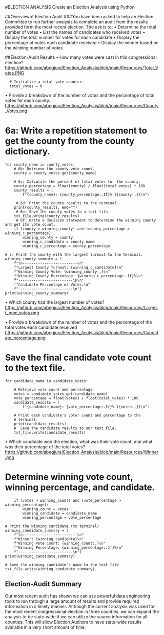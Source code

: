 #ELECTION ANALYSIS
Create an Election Analysis using Python

##Overviewof Election Audit
###You have been asked to help an Election Committee to run further analysis to complete an audit from the results provided form the most recent election. The ask is to:
•	Determine the total number of votes
•	List the names of candidates who received votes
•	Display the total number for votes for each candidate
•	Display the percentage of votes each candidate received
•	Display the winner based on the winning number of votes

##Election-Audit Results
•	How many votes were cast in this congressional election?
    https://github.com/abegjura/Election_Analysis/blob/main/Resources/Total_Votes.PNG
 
      # Initialize a total vote counter.
      total_votes = 0

•	Provide a breakdown of the number of votes and the percentage of total votes for each county.
    https://github.com/abegjura/Election_Analysis/blob/main/Resources/County_Votes.png
 
# 6a: Write a repetition statement to get the county from the county dictionary.
    for county_name in county_votes:
        # 6b: Retrieve the county vote count.
        county = county_votes.get(county_name)

        # 6c: Calculate the percent of total votes for the county.
        county_percentage = float(county) / float(total_votes) * 100
        county_results = (
            f"{county_name}: {county_percentage:.1f}% ({county:,})\n")

         # 6d: Print the county results to the terminal.
        print(county_results, end="")
         # 6e: Save the county votes to a text file.
        txt_file.write(county_results)
         # 6f: Write a decision statement to determine the winning county and get its vote count.
        if (county > winning_county) and (county_percentage > winning_c_percentage):
            winning_county = county
            winning_c_candidate = county_name
            winning_c_percentage = county_percentage

    # 7: Print the county with the largest turnout to the terminal.
    winning_county_summary = (
        f"\n-------------------------\n"
        f"Largest County Turnout: {winning_c_candidate}\n"
        f"Winning County Vote: {winning_county:,}\n"
        f"Winning County Percentage: {winning_c_percentage:.1f}%\n"
        f"-------------------------\n\n"
        f"Candidate Percentage of Votes:\n"
        f"-------------------------\n")
    print(winning_county_summary)


•	Which county had the largest number of votes?
    https://github.com/abegjura/Election_Analysis/blob/main/Resources/Largest_num_votes.png
 


•	Provide a breakdown of the number of votes and the percentage of the total votes each candidate received
     https://github.com/abegjura/Election_Analysis/blob/main/Resources/Candidate_percentage.png   
 
 # Save the final candidate vote count to the text file.
    for candidate_name in candidate_votes:

        # Retrieve vote count and percentage
        votes = candidate_votes.get(candidate_name)
        vote_percentage = float(votes) / float(total_votes) * 100
        candidate_results = (
            f"{candidate_name}: {vote_percentage:.1f}% ({votes:,})\n")

        # Print each candidate's voter count and percentage to the
        # terminal.
        print(candidate_results)
        #  Save the candidate results to our text file.
        txt_file.write(candidate_results)

•	Which candidate won the election, what was their vote count, and what was their percentage of the total votes?
    https://github.com/abegjura/Election_Analysis/blob/main/Resources/Winner.png
 
# Determine winning vote count, winning percentage, and candidate.
        if (votes > winning_count) and (vote_percentage > winning_percentage):
            winning_count = votes
            winning_candidate = candidate_name
            winning_percentage = vote_percentage

    # Print the winning candidate (to terminal)
    winning_candidate_summary = (
        f"\n-------------------------\n"
        f"Winner: {winning_candidate}\n"
        f"Winning Vote Count: {winning_count:,}\n"
        f"Winning Percentage: {winning_percentage:.1f}%\n"
        f"-------------------------\n")
    print(winning_candidate_summary)

    # Save the winning candidate's name to the text file
    txt_file.write(winning_candidate_summary)


## Election-Audit Summary
Our most recent audit has shown we can use powerful data engineering tools to run through a large amount of results and provide required information in a timely manner. Although the current analysis was used for the most recent congressional election in three counties, we can expand the analysis to be state-wide if we can utilize the source information for all counties. This will allow Election Auditors to have state-wide results available in a very short amount of time.
